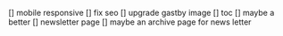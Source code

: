 [] mobile responsive
[] fix seo
[] upgrade gastby image
[] toc
[] maybe a better
[] newsletter page
[] maybe an archive page for news letter
